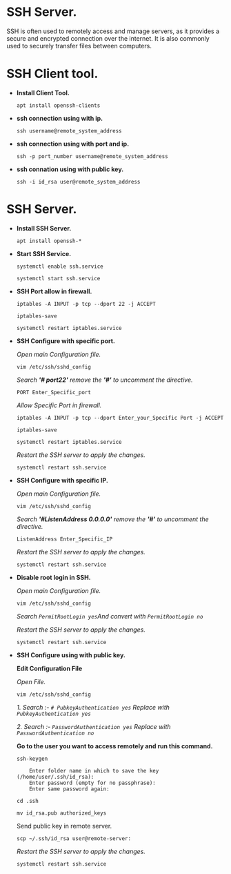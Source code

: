 # SSH Server.
SSH is often used to remotely access and manage servers, as it provides a secure and encrypted connection over the internet. It is also commonly used to securely transfer files between computers.

# SSH Client tool.

-   **Install Client Tool.**
    ```
    apt install openssh-clients
    ```
-   **ssh connection using with ip.**
    ```
    ssh username@remote_system_address
    ```
-   **ssh connection using with port and ip.**
    ```
    ssh -p port_number username@remote_system_address
    ```
-   **ssh connation using with public key.**
    ```
    ssh -i id_rsa user@remote_system_address
    ```
# SSH Server.

-   **Install SSH Server.**
    ```
    apt install openssh-*
    ```
-   **Start SSH Service.**
    ```
    systemctl enable ssh.service
    ```
    ```
    systemctl start ssh.service
    ```
-   **SSH Port allow in firewall.**
    ```
    iptables -A INPUT -p tcp --dport 22 -j ACCEPT
    ```
    ```
    iptables-save
    ```
    ```
    systemctl restart iptables.service
    ```
-   **SSH Configure with specific port.**

    *Open main Configuration file.*
    ```
    vim /etc/ssh/sshd_config
    ```
    *Search **'# port22'** remove the **'#'** to uncomment the directive.*
    ```
    PORT Enter_Specific_port
    ```
    *Allow Specific Port in firewall.*
    ```
    iptables -A INPUT -p tcp --dport Enter_your_Specific Port -j ACCEPT
    ```
    ```
    iptables-save
    ```
    ```
    systemctl restart iptables.service
    ```
    *Restart the SSH server to apply the changes.*
    ```
    systemctl restart ssh.service
    ```
-   **SSH Configure with specific IP.**

    *Open main Configuration file.*
    ```
    vim /etc/ssh/sshd_config
    ```
    *Search **'#ListenAddress 0.0.0.0'** remove the **'#'** to uncomment the directive.*
    ```
    ListenAddress Enter_Specific_IP
    ```
    *Restart the SSH server to apply the changes.*
    ```
    systemctl restart ssh.service
    ```
-   **Disable root login in SSH.**

    *Open main Configuration file.*
    ```
    vim /etc/ssh/sshd_config
    ```
    *Search ```PermitRootLogin yes```And convert with ```PermitRootLogin no```*
    
    *Restart the SSH server to apply the changes.*
    ```
    systemctl restart ssh.service
    ```
-   **SSH Configure using with public key.**
    
    **Edit Configuration File**

    *Open File.*
    ```
    vim /etc/ssh/sshd_config
    ```

    *1. Search :- ```# PubkeyAuthentication yes``` Replace with ```PubkeyAuthentication yes```*
    
    *2. Search :- ```PasswordAuthentication yes``` Replace with ```PasswordAuthentication no```*

    **Go to the user you want to access remotely and run this command.**
    ```
    ssh-keygen
    ```
            Enter folder name in which to save the key (/home/user/.ssh/id_rsa):
            Enter password (empty for no passphrase):
            Enter same password again:
    ```
    cd .ssh
    ```
    ```
    mv id_rsa.pub authorized_keys
    ```
    Send public key in remote server.
    ```
    scp ~/.ssh/id_rsa user@remote-server:
    ```
    *Restart the SSH server to apply the changes.*
    ```
    systemctl restart ssh.service
    ```
